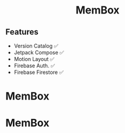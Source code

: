 <h1 align="center">MemBox</h1>

## Features
- Version Catalog ✅
- Jetpack Compose ✅
- Motion Layout ✅
- Firebase Auth. ✅
- Firebase Firestore ✅
# MemBox
# MemBox
